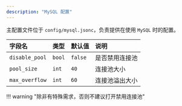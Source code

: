 ```yaml
---
description: "MySQL 配置"
---
```


主配置文件位于 `config/mysql.jsonc`，负责提供在使用 `MySQL` 时的配置。

| 字段名            | 类型     | 默认值     | 说明      |
|:---------------|:-------|:--------|:--------|
| `disable_pool` | `bool` | `false` | 是否禁用连接池 |
| `pool_size`    | `int`  | `40`    | 连接池大小   |
| `max_overflow` | `int`  | `60`    | 连接池溢出大小 |

!!! warning "除非有特殊需求，否则不建议打开禁用连接池"
